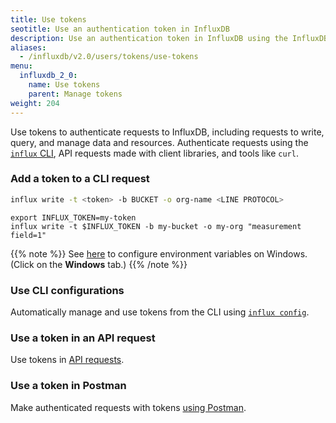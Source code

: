 ```yaml
---
title: Use tokens
seotitle: Use an authentication token in InfluxDB
description: Use an authentication token in InfluxDB using the InfluxDB UI, `influx` CLI, or InfluxDB API.
aliases:
  - /influxdb/v2.0/users/tokens/use-tokens
menu:
  influxdb_2_0:
    name: Use tokens
    parent: Manage tokens
weight: 204
---
```


Use tokens to authenticate requests to InfluxDB, including requests to write, query, and manage data and resources.
Authenticate requests using the [`influx` CLI](/influxdb/v2.0/reference/cli/influx/), API requests made with client libraries, and tools like `curl`.

### Add a token to a CLI request

```sh
influx write -t <token> -b BUCKET -o org-name <LINE PROTOCOL>
```

```
export INFLUX_TOKEN=my-token
influx write -t $INFLUX_TOKEN -b my-bucket -o my-org "measurement field=1"
```

{{% note %}}
See [here](/influxdb/v2.0/write-data/no-code/use-telegraf/auto-config/#configure-your-token-as-an-environment-variable)
to configure environment variables on Windows.
(Click on the **Windows** tab.)
{{% /note %}}

### Use CLI configurations

Automatically manage and use tokens from the CLI using [`influx config`](/influxdb/v2.0/reference/cli/influx/config/).

### Use a token in an API request

Use tokens in [API requests](https://docs.influxdata.com/influxdb/v2.0/write-data/developer-tools/api/).

### Use a token in Postman

Make authenticated requests with tokens [using Postman](https://docs.influxdata.com/influxdb/v2.0/tools/postman/).

